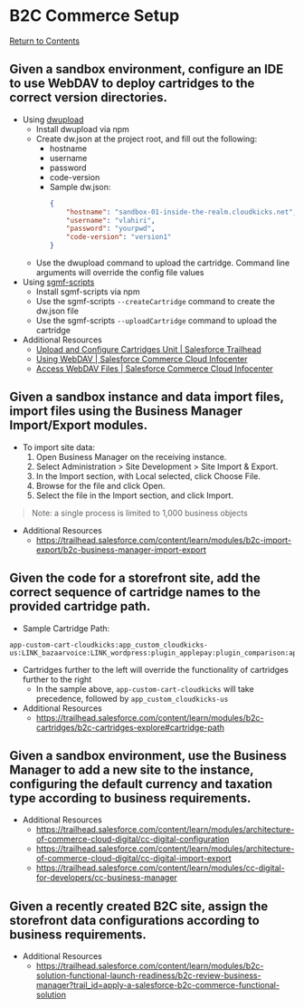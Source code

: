 # B2C Commerce Setup
[Return to Contents](README.md)

## Given a sandbox environment, configure an IDE to use WebDAV to deploy cartridges to the correct version directories.
- Using [dwupload](https://www.npmjs.com/package/dwupload)
    - Install dwupload via npm
    - Create dw.json at the project root, and fill out the following:
        - hostname
        - username
        - password
        - code-version
        - Sample dw.json:
            ```json
            {
                "hostname": "sandbox-01-inside-the-realm.cloudkicks.net",
                "username": "vlahiri",
                "password": "yourpwd",
                "code-version": "version1"
            }
            ```
    - Use the dwupload command to upload the cartridge. Command line arguments will override the config file values
- Using [sgmf-scripts](https://www.npmjs.com/package/sgmf-scripts)
    - Install sgmf-scripts via npm
    - Use the sgmf-scripts `--createCartridge` command to create the dw.json file
    - Use the sgmf-scripts `--uploadCartridge` command to upload the cartridge
- Additional Resources
    - [Upload and Configure Cartridges Unit | Salesforce Trailhead](https://trailhead.salesforce.com/content/learn/modules/b2c-cartridges/b2c-cartridges-upload-configure)
    - [Using WebDAV | Salesforce Commerce Cloud Infocenter](https://documentation.b2c.commercecloud.salesforce.com/DOC1/index.jsp?topic=%2Fcom.demandware.dochelp%2Fcontent%2Fb2c_commerce%2Ftopics%2Fimport_export%2Fb2c_using_web_dav.html)
    - [Access WebDAV Files | Salesforce Commerce Cloud Infocenter](https://documentation.b2c.commercecloud.salesforce.com/DOC3/index.jsp?topic=%2Fcom.demandware.dochelp%2Fcontent%2Fb2c_commerce%2Ftopics%2Fadmin%2Fb2c_access_files_webdav.html)

## Given a sandbox instance and data import files, import files using the Business Manager Import/Export modules.
- To import site data:
    1. Open Business Manager on the receiving instance.
    1. Select Administration > Site Development > Site Import & Export.
    1. In the Import section, with Local selected, click Choose File.
    1. Browse for the file and click Open.
    1. Select the file in the Import section, and click Import.

> Note: a single process is limited to 1,000 business objects

- Additional Resources
    - https://trailhead.salesforce.com/content/learn/modules/b2c-import-export/b2c-business-manager-import-export

## Given the code for a storefront site, add the correct sequence of cartridge names to the provided cartridge path.
- Sample Cartridge Path:
```
app-custom-cart-cloudkicks:app_custom_cloudkicks-us:LINK_bazaarvoice:LINK_wordpress:plugin_applepay:plugin_comparison:app_storefront_base
```
- Cartridges further to the left will override the functionality of cartridges further to the right
    - In the sample above, `app-custom-cart-cloudkicks` will take precedence, followed by `app_custom_cloudkicks-us`
- Additional Resources
    - https://trailhead.salesforce.com/content/learn/modules/b2c-cartridges/b2c-cartridges-explore#cartridge-path

## Given a sandbox environment, use the Business Manager to add a new site to the instance, configuring the default currency and taxation type according to business requirements.
- Additional Resources
    - https://trailhead.salesforce.com/content/learn/modules/architecture-of-commerce-cloud-digital/cc-digital-configuration
    - https://trailhead.salesforce.com/content/learn/modules/architecture-of-commerce-cloud-digital/cc-digital-import-export
    - https://trailhead.salesforce.com/content/learn/modules/cc-digital-for-developers/cc-business-manager

## Given a recently created B2C site, assign the storefront data configurations according to business requirements.
- Additional Resources
    - https://trailhead.salesforce.com/content/learn/modules/b2c-solution-functional-launch-readiness/b2c-review-business-manager?trail_id=apply-a-salesforce-b2c-commerce-functional-solution
